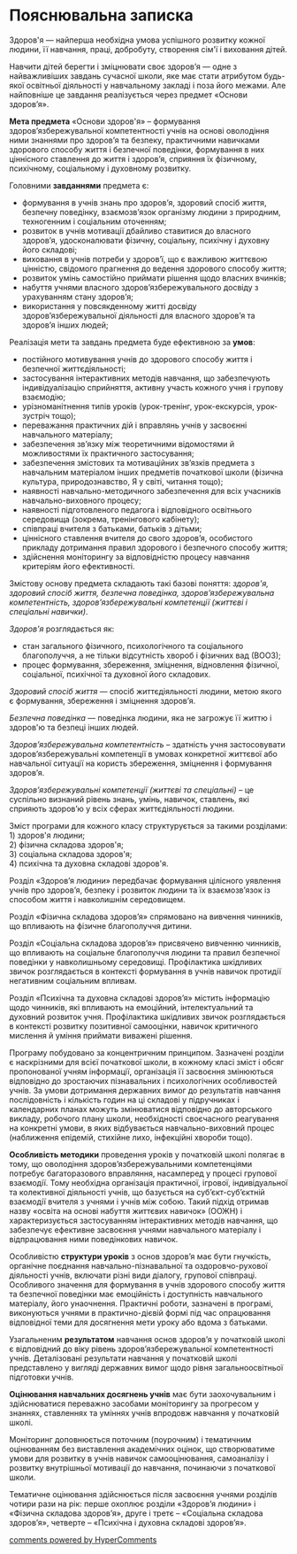 <div id="hypercomments_widget" class="js-hypercomments-widget invisible"></div>

Пояснювальна записка
=============================================
<p>Здоров'я — найперша необхідна умова успішного розвитку кожної людини, її навчання, праці, добробуту, створення сім'ї і виховання дітей.</p>
<p>Навчити дітей берегти і зміцнювати своє здоров’я — одне з найважливіших завдань сучасної школи, яке має стати атрибутом будь-якої освітньої діяльності у навчальному закладі і поза його межами. Але найповніше це завдання реалізується через предмет «Основи здоров’я».</p>
<p><b>Мета предмета</b> «Основи здоров'я» – формування здоров’язбережувальної компетентності учнів на основі оволодіння ними знаннями про здоров’я та безпеку, практичними навичками здорового способу життя і безпечної поведінки, формування в них ціннісного ставлення до життя і здоров’я, сприяння їх фізичному, психічному, соціальному і духовному розвитку.</p>
<p>Головними <b>завданнями</b> предмета є:</p>
<ul type="disk">
<li>
формування в учнів знань про здоров’я, здоровий спосіб життя, безпечну поведінку, взаємозв’язок організму людини з природним, техногенним і соціальним оточенням;
</li>
<li>
розвиток в учнів мотивації дбайливо ставитися до власного здоров’я, удосконалювати фізичну, соціальну, психічну і духовну його складові;
</li>
<li>
виховання в учнів потреби у здоров’ї, що є важливою життєвою цінністю, свідомого прагнення до ведення здорового способу життя;
</li>
<li>
розвиток умінь самостійно приймати рішення щодо власних вчинків;
</li>
<li>
набуття учнями власного здоров’язбережувального досвіду з урахуванням стану здоров’я;
</li>
<li>
використання у повсякденному житті досвіду здоров’язбережувальної діяльності для власного здоров’я та здоров’я інших людей;
</li>
</ul>
<p>Реалізація мети та завдань предмета буде ефективною за <b>умов</b>:</p>
<ul type="disk">
<li>
постійного мотивування учнів до здорового способу життя і безпечної життєдіяльності;
</li>
<li>
застосування інтерактивних методів навчання, що забезпечують індивідуалізацію сприйняття, активну участь кожного учня і групову взаємодію;
</li>
<li>
урізноманітнення типів уроків (урок-тренінг, урок-екскурсія, урок-зустріч тощо);
</li>
<li>
переважання практичних дій і вправлянь учнів у засвоєнні навчального матеріалу;
</li>
<li>
забезпечення зв’язку між теоретичними відомостями й можливостями їх практичного застосування;
</li>
<li>
забезпечення змістових та мотиваційних зв’язків предмета з навчальним матеріалом інших предметів початкової школи (фізична культура, природознавство, Я у світі, читання тощо);
</li>
<li>
наявності навчально-методичного забезпечення для всіх учасників навчально-виховного процесу;
</li>
<li>
наявності підготовленого педагога і відповідного освітнього середовища (зокрема, тренінгового кабінету);
</li>
<li>
співпраці вчителя з батьками, батьків з дітьми;
</li>
<li>
ціннісного ставлення вчителя до свого здоров’я, особистого прикладу дотримання правил здорового і безпечного способу життя;
</li>
<li>
здійснення моніторингу за відповідністю процесу навчання критеріям його ефективності.
</li>
</ul>
<p>Змістову основу предмета складають такі базові поняття: <i>здоров'я, здоровий спосіб життя, безпечна поведінка, здоров’язбережувальна компетентність, здоров’язбережувальні компетенції (життєві і спеціальні навички)</i>.</p>
<p><i>Здоров'я</i> розглядається як:</p>
<ul type="disk">
<li>
стан загального фізичного, психологічного та соціального благополуччя, а не тільки відсутність хвороб і фізичних вад (ВООЗ);
</li>
<li>
процес формування, збереження, зміцнення, відновлення фізичної, соціальної, психічної та духовної його складових.
</li>
</ul>

<p><i>Здоровий спосіб життя</i> — спосіб життєдіяльності людини, метою якого є формування, збереження і зміцнення здоров’я.</p>
<p><i>Безпечна поведінка</i> — поведінка людини, яка не загрожує її життю і здоров'ю та безпеці інших людей.</p>
<p><i>Здоров’язбережувальна компетентність</i> – здатність учня застосовувати здоров’язбережувальні компетенції в умовах конкретної життєвої або навчальної ситуації на користь збереження, зміцнення і формування здоров’я.</p>
<p><i>Здоров’язбережувальні компетенції (життєві та спеціальні)</i> – це суспільно визнаний рівень знань, умінь, навичок, ставлень, які сприяють здоров’ю у всіх сферах життєдіяльності людини.</p>
<p>Зміст програми для кожного класу структурується за такими розділами: <br>
1) здоров'я людини; <br>
2) фізична складова здоров'я; <br>
3) соціальна складова здоров'я; <br>
4) психічна та духовна складові здоров'я.</p>
<p>Розділ «Здоров’я людини» передбачає формування цілісного уявлення учнів про здоров’я, безпеку і розвиток людини та їх взаємозв’язок із способом життя і навколишнім середовищем.</p>
<p>Розділ «Фізична складова здоров’я» спрямовано на вивчення чинників, що впливають на фізичне благополуччя дитини.</p>
<p>Розділ «Соціальна складова здоров’я» присвячено вивченню чинників, що впливають на соціальне благополуччя людини та правил безпечної поведінки у навколишньому середовищі. Профілактика шкідливих звичок розглядається в контексті формування в учнів навичок протидії негативним соціальним впливам.</p>
<p>Розділ «Психічна та духовна складові здоров’я» містить інформацію щодо чинників, які впливають на емоційний, інтелектуальний та духовний розвиток учня. Профілактика шкідливих звичок розглядається в контексті розвитку позитивної самооцінки, навичок критичного мислення й уміння приймати виважені рішення.</p>
<p>Програму побудовано за концентричним принципом. Зазначені розділи є наскрізними для всієї початкової школи, в кожному класі зміст і обсяг
пропонованої учням інформації, організація її засвоєння змінюються відповідно до зростаючих пізнавальних і психологічних особливостей учнів. За умови дотримання державних вимог до результатів навчання послідовність і кількість годин на ці складові у підручниках і календарних планах можуть змінюватися відповідно до авторського викладу, робочого плану школи, необхідності своєчасного реагування на конкретні умови, в яких відбувається навчально-виховний процес (наближення епідемій, стихійне лихо, інфекційні хвороби тощо).</p>
<p><b>Особливість методики</b> проведення уроків у початковій школі полягає в тому, що оволодіння здоров’язбережувальними компетенціями потребує багаторазового вправляння, насамперед у процесі групової взаємодії. Тому необхідна організація практичної, ігрової, індивідуальної та колективної діяльності учнів, що базується на суб’єкт-суб’єктній взаємодії вчителя з учнями і учнів між собою. Такий підхід отримав назву «освіта на основі набуття життєвих навичок» (ООЖН) і характеризується застосуванням інтерактивних методів навчання, що забезпечує ефективне засвоєння учнями навчального матеріалу і відпрацювання ними поведінкових навичок.</p>
<p>Особливістю <b>структури уроків</b> з основ здоров’я має бути гнучкість, органічне поєднання навчально-пізнавальної та оздоровчо-рухової діяльності учнів, включати різні види діалогу, групової співпраці. Особливого значення для формування в учнів здорового способу життя та безпечної поведінки має емоційність і доступність навчального матеріалу, його унаочнення. Практичні роботи, зазначені в програмі, виконуються учнями в практично-дієвій формі під час опрацювання відповідної теми для досягнення мети уроку або вдома з батьками.</p>
<p>Узагальненим <b>результатом</b> навчання основ здоров’я у початковій школі є відповідний до віку рівень здоров’язбережувальної компетентності учнів. Деталізовані результати навчання у початковій школі представлено у вигляді державних вимог щодо рівня загальноосвітньої підготовки учнів.</p>
<p><b>Оцінювання навчальних досягнень учнів</b> має бути заохочувальним і здійснюватися переважно засобами моніторингу за прогресом у знаннях, ставленнях та уміннях учнів впродовж навчання у початковій школі.</p>
<p>Моніторинг доповнюється поточним (поурочним) і тематичним оцінюванням без виставлення академічних оцінок, що створюватиме умови для розвитку в учнів навичок самооцінювання, самоаналізу і розвитку внутрішньої мотивації до навчання, починаючи з початкової школи.</p>
<p>Тематичне оцінювання здійснюється після засвоєння учнями розділів чотири рази на рік: перше охоплює розділи «Здоров’я людини» і «Фізична складова здоров’я», друге і третє – «Соціальна складова здоров’я», четверте – «Психічна і духовна складові здоров’я».</p>

<div class="js-hypercomments-container">
<a href="http://hypercomments.com" class="hc-link" title="comments widget">comments powered by HyperComments</a>
</div>
